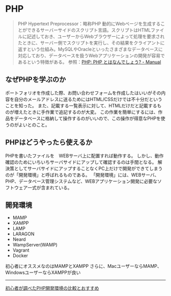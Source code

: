 # PHP
> PHP Hypertext Preprocessor：略称PHP
> 動的にWebページを生成することができるサーバーサイドのスクリプト言語。スクリプトはHTMLファイルに記述しておき、ユーザーからWebブラウザーによって処理を要求されたときに、サーバー側でスクリプトを実行し、その結果をクライアントに返すという仕組み。MySQLやOracleといったさまざまなデータベースに対応しており、データベースを扱うWebアプリケーションの開発が容易であるという特徴がある。 参照：[PHP: PHP とはなんでしょう? - Manual](https://www.php.net/manual/ja/intro-whatis.php)

## なぜPHPを学ぶのか
ポートフォリオを作成した際、お問い合わせフォームを作成したはいいがその内容を自分のメールアドレスに送るためにはHTML/CSSだけでは不十分だということを知った。
また、記載する一覧表示に対して、HTMLだけだと記載するものが増えたときに手作業で追記するのが大変。
この作業を簡単にするには、作品をデータベースに格納して操作するのがいいので、この操作が得意なPHPを使うのがよいとのこと。

## PHPはどうやったら使えるか
PHPを書いたファイルを　WEBサーバ上に配置すれば動作する。
しかし、動作確認のためにいちいちサーバサイドにアップして確認するのは手間となる。
解決策としてサーバサイドにアップすることなくPC上だけで開発ができてしまうのが「開発環境」と呼ばれるものである。
「開発環境」には、WEBサーバ、PHP、データベース管理システムなど、WEBアプリケーション開発に必要なソフトウェア一式が含まれている。

## 開発環境
- MAMP
- XAMPP
- LAMP
- LARAGON
- Neard
- WampServer(WAMP)
- Vagrant
- Docker

初心者にオススメなのはMAMPとXAMPP
さらに、MacユーザーならMAMP、WindowsユーザーならXAMPPが良い

***

[初心者が調べたPHP開発環境の比較とおすすめ](http://blog.eszett-design.com/2020/07/aboutphp.html)